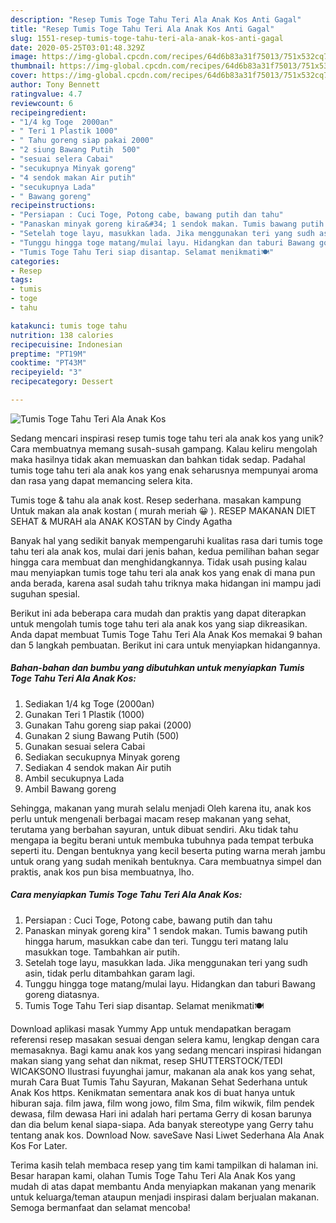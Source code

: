 ```yaml
---
description: "Resep Tumis Toge Tahu Teri Ala Anak Kos Anti Gagal"
title: "Resep Tumis Toge Tahu Teri Ala Anak Kos Anti Gagal"
slug: 1551-resep-tumis-toge-tahu-teri-ala-anak-kos-anti-gagal
date: 2020-05-25T03:01:48.329Z
image: https://img-global.cpcdn.com/recipes/64d6b83a31f75013/751x532cq70/tumis-toge-tahu-teri-ala-anak-kos-foto-resep-utama.jpg
thumbnail: https://img-global.cpcdn.com/recipes/64d6b83a31f75013/751x532cq70/tumis-toge-tahu-teri-ala-anak-kos-foto-resep-utama.jpg
cover: https://img-global.cpcdn.com/recipes/64d6b83a31f75013/751x532cq70/tumis-toge-tahu-teri-ala-anak-kos-foto-resep-utama.jpg
author: Tony Bennett
ratingvalue: 4.7
reviewcount: 6
recipeingredient:
- "1/4 kg Toge  2000an"
- " Teri 1 Plastik 1000"
- " Tahu goreng siap pakai 2000"
- "2 siung Bawang Putih  500"
- "sesuai selera Cabai"
- "secukupnya Minyak goreng"
- "4 sendok makan Air putih"
- "secukupnya Lada"
- " Bawang goreng"
recipeinstructions:
- "Persiapan : Cuci Toge, Potong cabe, bawang putih dan tahu"
- "Panaskan minyak goreng kira&#34; 1 sendok makan. Tumis bawang putih hingga harum, masukkan cabe dan teri. Tunggu teri matang lalu masukkan toge. Tambahkan air putih."
- "Setelah toge layu, masukkan lada. Jika menggunakan teri yang sudh asin, tidak perlu ditambahkan garam lagi."
- "Tunggu hingga toge matang/mulai layu. Hidangkan dan taburi Bawang goreng diatasnya."
- "Tumis Toge Tahu Teri siap disantap. Selamat menikmati🍽"
categories:
- Resep
tags:
- tumis
- toge
- tahu

katakunci: tumis toge tahu 
nutrition: 138 calories
recipecuisine: Indonesian
preptime: "PT19M"
cooktime: "PT43M"
recipeyield: "3"
recipecategory: Dessert

---
```



![Tumis Toge Tahu Teri Ala Anak Kos](https://img-global.cpcdn.com/recipes/64d6b83a31f75013/751x532cq70/tumis-toge-tahu-teri-ala-anak-kos-foto-resep-utama.jpg)

Sedang mencari inspirasi resep tumis toge tahu teri ala anak kos yang unik? Cara membuatnya memang susah-susah gampang. Kalau keliru mengolah maka hasilnya tidak akan memuaskan dan bahkan tidak sedap. Padahal tumis toge tahu teri ala anak kos yang enak seharusnya mempunyai aroma dan rasa yang dapat memancing selera kita.

Tumis toge &amp; tahu ala anak kost. Resep sederhana. masakan kampung Untuk makan ala anak kostan ( murah meriah 😀 ). RESEP MAKANAN DIET SEHAT &amp; MURAH ala ANAK KOSTAN by Cindy Agatha

Banyak hal yang sedikit banyak mempengaruhi kualitas rasa dari tumis toge tahu teri ala anak kos, mulai dari jenis bahan, kedua pemilihan bahan segar hingga cara membuat dan menghidangkannya. Tidak usah pusing kalau mau menyiapkan tumis toge tahu teri ala anak kos yang enak di mana pun anda berada, karena asal sudah tahu triknya maka hidangan ini mampu jadi suguhan spesial.


Berikut ini ada beberapa cara mudah dan praktis yang dapat diterapkan untuk mengolah tumis toge tahu teri ala anak kos yang siap dikreasikan. Anda dapat membuat Tumis Toge Tahu Teri Ala Anak Kos memakai 9 bahan dan 5 langkah pembuatan. Berikut ini cara untuk menyiapkan hidangannya.

<!--inarticleads1-->

##### Bahan-bahan dan bumbu yang dibutuhkan untuk menyiapkan Tumis Toge Tahu Teri Ala Anak Kos:

1. Sediakan 1/4 kg Toge  (2000an)
1. Gunakan  Teri 1 Plastik (1000)
1. Gunakan  Tahu goreng siap pakai (2000)
1. Gunakan 2 siung Bawang Putih  (500)
1. Gunakan sesuai selera Cabai
1. Sediakan secukupnya Minyak goreng
1. Sediakan 4 sendok makan Air putih
1. Ambil secukupnya Lada
1. Ambil  Bawang goreng


Sehingga, makanan yang murah selalu menjadi Oleh karena itu, anak kos perlu untuk mengenali berbagai macam resep makanan yang sehat, terutama yang berbahan sayuran, untuk dibuat sendiri. Aku tidak tahu mengapa ia begitu berani untuk membuka tubuhnya pada tempat terbuka seperti itu. Dengan bentuknya yang kecil beserta puting warna merah jambu untuk orang yang sudah menikah bentuknya. Cara membuatnya simpel dan praktis, anak kos pun bisa membuatnya, lho. 

<!--inarticleads2-->

##### Cara menyiapkan Tumis Toge Tahu Teri Ala Anak Kos:

1. Persiapan : Cuci Toge, Potong cabe, bawang putih dan tahu
1. Panaskan minyak goreng kira&#34; 1 sendok makan. Tumis bawang putih hingga harum, masukkan cabe dan teri. Tunggu teri matang lalu masukkan toge. Tambahkan air putih.
1. Setelah toge layu, masukkan lada. Jika menggunakan teri yang sudh asin, tidak perlu ditambahkan garam lagi.
1. Tunggu hingga toge matang/mulai layu. Hidangkan dan taburi Bawang goreng diatasnya.
1. Tumis Toge Tahu Teri siap disantap. Selamat menikmati🍽


Download aplikasi masak Yummy App untuk mendapatkan beragam referensi resep masakan sesuai dengan selera kamu, lengkap dengan cara memasaknya. Bagi kamu anak kos yang sedang mencari inspirasi hidangan makan siang yang sehat dan nikmat, resep SHUTTERSTOCK/TEDI WICAKSONO Ilustrasi fuyunghai jamur, makanan ala anak kos yang sehat, murah Cara Buat Tumis Tahu Sayuran, Makanan Sehat Sederhana untuk Anak Kos https. Kenikmatan sementara anak kos di buat hanya untuk hiburan saja. film jawa, film wong jowo, film Sma, film wikwik, film pendek dewasa, film dewasa Hari ini adalah hari pertama Gerry di kosan barunya dan dia belum kenal siapa-siapa. Ada banyak stereotype yang Gerry tahu tentang anak kos. Download Now. saveSave Nasi Liwet Sederhana Ala Anak Kos For Later. 

Terima kasih telah membaca resep yang tim kami tampilkan di halaman ini. Besar harapan kami, olahan Tumis Toge Tahu Teri Ala Anak Kos yang mudah di atas dapat membantu Anda menyiapkan makanan yang menarik untuk keluarga/teman ataupun menjadi inspirasi dalam berjualan makanan. Semoga bermanfaat dan selamat mencoba!
